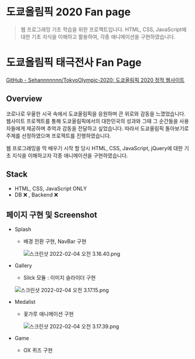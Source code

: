 # 도쿄올림픽 2020 Fan page

> 웹 프로그래밍 기초 학습을 위한 프로젝트입니다. 
HTML, CSS, JavaScript에 대한 기초 지식을 이해하고 활용하여, 각종 애니메이션을 구현하였습니다.

# 도쿄올림픽 태극전사 Fan Page

[GitHub - Sehannnnnnn/TokyoOlympic-2020: 도쿄올림픽 2020 정적 웹사이트](https://github.com/Sehannnnnnn/TokyoOlympic-2020/tree/main)

## Overview

코로나로 우울한 시국 속에서 도쿄올림픽을 응원하며 큰 위로와 감동을 느꼈었습니다. 웹사이트 프로젝트를 통해 도쿄올림픽에서의 대한민국의 성과와 그때 그 순간들을 사용자들에게 제공하며 추억과 감동을 전달하고 싶었습니다. 따라서 도쿄올림픽 돌아보기로 주제를 선정하였으며 프로젝트를 진행하였습니다.

웹 프로그래밍을 막 배우기 시작 할 당시 HTML, CSS, JavaScript, jQuery에 대한 기초 지식을 이해하고자 
각종 애니메이션을 구현하였습니다. 

## Stack

- HTML, CSS, JavaScript ONLY
- DB ❌ ,  Backend ❌

## 페이지 구현 및 Screenshot

- Splash
    - 배경 전환 구현, NavBar 구현
        
        ![스크린샷 2022-02-04 오전 3.16.40.png](https://s3-us-west-2.amazonaws.com/secure.notion-static.com/4e179953-8e29-4163-97ec-37a64d4ebd80/스크린샷_2022-02-04_오전_3.16.40.png)
        

- Gallery
    - Silck 모듈 : 이미지 슬라이더  구현
    
    ![스크린샷 2022-02-04 오전 3.17.15.png](https://s3-us-west-2.amazonaws.com/secure.notion-static.com/260f5078-07a8-4993-9dff-941f6219a1cb/스크린샷_2022-02-04_오전_3.17.15.png)
    
- Medalist
    - 꽃가루 애니메이션 구현
        
        ![스크린샷 2022-02-04 오전 3.17.39.png](https://s3-us-west-2.amazonaws.com/secure.notion-static.com/f1956fde-1a1b-41a5-baa9-8aa374715015/스크린샷_2022-02-04_오전_3.17.39.png)
        
- Game
    - OX 퀴즈 구현
